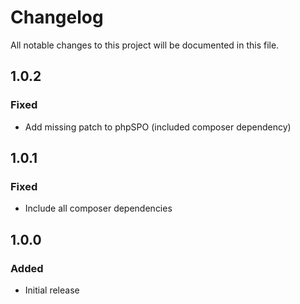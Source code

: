 # Changelog
All notable changes to this project will be documented in this file.

## 1.0.2

### Fixed

- Add missing patch to phpSPO (included composer dependency)

## 1.0.1

### Fixed

- Include all composer dependencies

## 1.0.0

### Added

- Initial release
